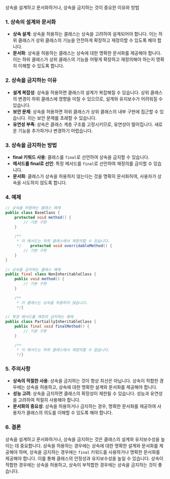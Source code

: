 상속을 설계하고 문서화하거나, 상속을 금지하는 것이 중요한 이유와 방법

### 1. 상속의 설계와 문서화

- **상속 설계**: 상속을 허용하는 클래스는 상속을 고려하여 설계되어야 합니다. 이는 하위 클래스가 상위 클래스의 기능을 안전하게 확장하고 재정의할 수 있도록 해야 합니다.
- **문서화**: 상속을 허용하는 클래스는 상속에 대한 명확한 문서화를 제공해야 합니다. 이는 하위 클래스가 상위 클래스의 기능을 어떻게 확장하고 재정의해야 하는지 명확히 이해할 수 있도록 합니다.

### 2. 상속을 금지하는 이유

- **설계 복잡성**: 상속을 허용하면 클래스의 설계가 복잡해질 수 있습니다. 상위 클래스의 변경이 하위 클래스에 영향을 미칠 수 있으므로, 설계와 유지보수가 어려워질 수 있습니다.
- **보안 문제**: 상속을 허용하면 하위 클래스가 상위 클래스의 내부 구현에 접근할 수 있습니다. 이는 보안 문제를 초래할 수 있습니다.
- **유연성 부족**: 상속은 클래스 계층 구조를 고정시키므로, 유연성이 떨어집니다. 새로운 기능을 추가하거나 변경하기 어렵습니다.

### 3. 상속을 금지하는 방법

- **final 키워드 사용**: 클래스를 `final`로 선언하여 상속을 금지할 수 있습니다.
- **메서드를 final로 선언**: 특정 메서드를 `final`로 선언하여 재정의를 금지할 수 있습니다.
- **문서화**: 클래스가 상속을 허용하지 않는다는 것을 명확히 문서화하여, 사용자가 상속을 시도하지 않도록 합니다.

### 4. 예제

```java
// 상속을 허용하는 클래스 예제  
public class BaseClass {  
    protected void method() {  
        // 기본 구현  
    }  
  
    /**  
     * 이 메서드는 하위 클래스에서 재정의할 수 있습니다.  
     */    protected void overridableMethod() {  
        // 기본 구현  
    }  
}  
  
// 상속을 금지하는 클래스 예제  
public final class NonInheritableClass {  
    public void method() {  
        // 기본 구현  
    }  
  
    /**  
     * 이 클래스는 상속을 허용하지 않습니다.  
     */}  
  
// 특정 메서드를 재정의 금지하는 예제  
public class PartiallyInheritableClass {  
    public final void finalMethod() {  
        // 기본 구현  
    }  
  
    /**  
     * 이 메서드는 하위 클래스에서 재정의할 수 없습니다.  
     */}
```

### 5. 주의사항

- **상속의 적절한 사용**: 상속을 금지하는 것이 항상 최선은 아닙니다. 상속이 적합한 경우에는 상속을 허용하고, 상속에 대한 명확한 설계와 문서화를 제공해야 합니다.
- **성능 고려**: 상속을 금지하면 클래스의 확장성이 제한될 수 있습니다. 성능과 유연성을 고려하여 적절히 사용해야 합니다.
- **문서화의 중요성**: 상속을 허용하거나 금지하는 경우, 명확한 문서화를 제공하여 사용자가 클래스의 의도를 이해할 수 있도록 해야 합니다.

### 6. 결론

상속을 설계하고 문서화하거나, 상속을 금지하는 것은 클래스의 설계와 유지보수성을 높이는 데 중요합니다. 상속을 허용하는 경우에는 상속에 대한 명확한 설계와 문서화를 제공해야 하며, 상속을 금지하는 경우에는 `final` 키워드를 사용하거나 명확한 문서화를 제공해야 합니다. 이를 통해 클래스의 안정성과 유지보수성을 높일 수 있습니다. 상속이 적합한 경우에는 상속을 허용하고, 상속이 부적합한 경우에는 상속을 금지하는 것이 좋습니다.